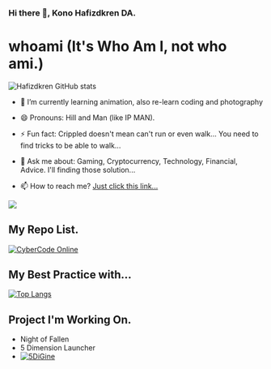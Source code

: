 ### Hi there 👋, Kono Hafizdkren DA.

<!--
**hafizdkren/hafizdkren** is a ✨ _special_ ✨ repository because its `README.md` (this file) appears on your GitHub profile.

This is for the readme stats : (https://github-readme-stats.vercel.app/api?username=hafizdkren&show_icons=true&title_color=0de7b1&text_color=e81176d9&border_color=6730f3e6&bg_color=000000f2&border_radius=20)

Example for repo card : [![Readme Card](https://github-readme-stats.vercel.app/api/pin/?username=anuraghazra&repo=github-readme-stats)](https://github.com/anuraghazra/github-readme-stats)

Example for top languange : [![Top Langs](https://github-readme-stats.vercel.app/api/top-langs/?username=anuraghazra&exclude_repo=github-readme-stats,anuraghazra.github.io)](https://github.com/anuraghazra/github-readme-stats)


Here are some ideas to get you started:

- 🔭 I’m currently working on ...
- 👯 I’m looking to collaborate on ...
- 🤔 I’m looking for help with ...
-->
# whoami (It's Who Am I, not who ami.)

![Hafizdkren GitHub stats](https://github-readme-stats.vercel.app/api?username=hafizdkren&show_icons=true&title_color=0de7b1&text_color=e81176d9&border_color=6730f3e6&bg_color=000000f2&border_radius=20)

- 🌱 I’m currently learning animation, also re-learn coding and photography
- 😄 Pronouns: Hill and Man (like IP MAN).
- ⚡ Fun fact: Crippled doesn't mean can't run or even walk... You need to find tricks to be able to walk...
- 💬 Ask me about: Gaming, Cryptocurrency, Technology, Financial, Advice. I'll finding those solution...


- 📫 How to reach me? [Just click this link...](https://www.linktr.ee/Hafizdkren)

<a href="https://www.buymeacoffee.com/Hafizdkren"><img src="https://img.buymeacoffee.com/button-api/?text=Buy me a pc&emoji=🖥️&slug=Hafizdkren & button_colour=FFDD00&font_colour=000000 & font_family=Cookie & outline_colour=000000 & coffee_colour=ffffff"></a>

## My Repo List.

[![CyberCode Online](https://github-readme-stats.vercel.app/api/pin/?username=hafizdkren&repo=CyberCodeOnline&show_owner=true&show_icons=true&title_color=0de7b1&text_color=e81176d9&border_color=6730f3e6&bg_color=000000f2&border_radius=20)](https://github.com/hafizdkren/CyberCodeOnline)

## My Best Practice with...

[![Top Langs](https://github-readme-stats.vercel.app/api/top-langs/?username=hafizdkren&exclude_repo=AdGuard-youtube_custom,win10script,perpusRPL-BP2,AdguardHome-Setting&show_icons=true&title_color=0de7b1&text_color=e81176d9&border_color=6730f3e6&bg_color=000000f2&border_radius=20)](https://github.com/anuraghazra/github-readme-stats)

## Project I'm Working On.

- Night of Fallen
- 5 Dimension Launcher
- [![5DiGine](https://github-readme-stats.vercel.app/pin/api?username=hafizdkren&repo=5DiGine&show_owner=true&show_icons=true&title_color=0de7b1&text_color=e81176d9&border_color=6730f3e6&bg_color=000000f2&border_radius=20)](https://github.com/hafizdkren/5DiGine)
